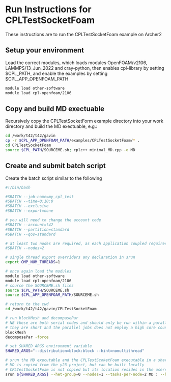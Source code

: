 Run Instructions for CPLTestSocketFoam
======================================

These instructions are to run the CPLTestSocketFoam example on Archer2

Setup your environment
----------------------
Load the correct modules, which loads modules OpenFOAM/v2106, LAMMPS/13_Jun_2022 and cray-python, then enables cpl-library by setting $CPL_PATH, and enable the examples by setting $CPL_APP_OPENFOAM_PATH

   ```bash
   module load other-software
   module load cpl-openfoam/2106
   ```

Copy and build MD exectuable
----------------------------
Recursively copy the CPLTestSocketForm example directory into your work directory and build the MD exectuable, e.g.:

   ```bash
   cd /work/t42/t42/gavin
   cp -r $CPL_APP_OPENFOAM_PATH/examples/CPLTestSocketFoam/* .
   cd CPLTestSocketFoam
   source $CPL_PATH/SOURCEME.sh; cplc++ minimal_MD.cpp -o MD
   ```

Create and submit batch script
------------------------------
Create the batch script similar to the following

   ```bash
   #!/bin/bash

   #SBATCH --job-name=my_cpl_test
   #SBATCH --time=0:10:0
   #SBATCH --exclusive
   #SBATCH --export=none
   
   # you will need to change the account code
   #SBATCH --account=t42
   #SBATCH --partition=standard
   #SBATCH --qos=standard
   
   # at least two nodes are required, as each application coupled requires at least one node each
   #SBATCH --nodes=2
   
   # single thread export overriders any declaration in srun
   export OMP_NUM_THREADS=1
   
   # once again load the modules
   module load other-software
   module load cpl-openfoam/2106
   # source the SOURCEME.sh files
   source $CPL_PATH/SOURCEME.sh
   source $CPL_APP_OPENFOAM_PATH/SOURCEME.sh
   
   # return to the cwd
   cd /work/t42/t42/gavin/CPLTestSocketFoam
   
   # run blockMesh and decompasePar
   # NB these are both serial codes and should only be run within a parallel job if
   # they are short and the parallel jobs does not employ a high core count
   blockMesh
   decomposePar -force
   
   # set SHARED_ARGS environment variable
   SHARED_ARGS="--distribution=block:block --hint=nomultithread"
   
   # srun the MD executable and the CPLTestScoketFoam executable in a shared
   # MD is copied from the y23 project, but can be built locally 
   # CPLTestSocketFoam is not copied but its location resides in the users PATH 
   srun ${SHARED_ARGS} --het-group=0 --nodes=1 --tasks-per-node=2 MD : --het-group=1 --nodes=1 --tasks-per-node=2 CPLTestSocketFoam -parallel
   ```
